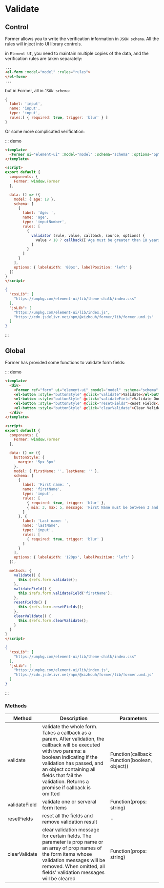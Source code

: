 # Validate

## Control
Former allows you to write the verification information in `JSON schema`. All the rules will inject into UI library controls.

in `Element UI`, you need to maintain multiple copies of the data, and the verification rules are taken separately:

```html
...
<el-form :model="model" :rules="rules">
</el-form>
...
```

but in Former, all in `JSON schema`:

```js
{
  label: 'input',
  name: 'input',
  type: 'input',
  rules:[ { required: true, trigger: 'blur' } ]
}
```

Or some more complicated verification:

::: demo
```html
<template>
  <Former ui="element-ui" :model="model" :schema="schema" :options="options"></Former>
</template>

<script>
export default {
  components: {
    Former: window.Former
  },

  data: () => ({
    model: { age: 18 },
    schema: [
      {
        label: 'Age: ',
        name: 'age',
        type: 'inputNumber',
        rules: [
          { 
            validator (rule, value, callback, source, options) {
              value < 18 ? callback(['Age must be greater than 18 years old']) : callback([]);     
            } 
          }
        ]
      }
    ],
    options: { labelWidth: '80px', labelPosition: 'left' }
  })
}
</script>
```
```json
{
  "cssLib": [
    "https://unpkg.com/element-ui/lib/theme-chalk/index.css"
  ],
  "jsLib": [
    "https://unpkg.com/element-ui/lib/index.js",
    "https://cdn.jsdelivr.net/npm/@xizhouh/former/lib/former.umd.js"
  ]
}
```
:::

## Global

Former has provided some functions to validate form fields:

::: demo
```html
<template>
  <div>
    <Former ref="form" ui="element-ui" :model="model" :schema="schema" :options="options"></Former>
    <el-button :style="buttonStyle" @click="validate">Validate</el-button>
    <el-button :style="buttonStyle" @click="validateField">Validate One Field</el-button>
    <el-button :style="buttonStyle" @click="resetFields">Reset Fields</el-button>
    <el-button :style="buttonStyle" @click="clearValidate">Clear Validate</el-button>
  </div>
</template>

<script>
export default {
  components: {
    Former: window.Former
  },

  data: () => ({
    buttonStyle: {
      margin: '5px 3px'
    },
    model: { firstName: '', lastName: '' },
    schema: [
      {
        label: 'First name: ',
        name: 'firstName',
        type: 'input',
        rules: [
          { required: true, trigger: 'blur' },
          { min: 3, max: 5, message: 'First Name must be between 3 and 5 characters', trigger: 'blur' } 
        ]
      }, {
        label: 'Last name: ',
        name: 'lastName',
        type: 'input',
        rules: [
          { required: true, trigger: 'blur' }
        ]
      }
    ],
    options: { labelWidth: '120px', labelPosition: 'left' }
  }),

  methods: {
    validate() {
      this.$refs.form.validate();
    },
    validateField() {
      this.$refs.form.validateField('firstName');
    },
    resetFields() {
      this.$refs.form.resetFields();
    },
    clearValidate() {
      this.$refs.form.clearValidate();
    }
  }
}
</script>
```
```json
{
  "cssLib": [
    "https://unpkg.com/element-ui/lib/theme-chalk/index.css"
  ],
  "jsLib": [
    "https://unpkg.com/element-ui/lib/index.js",
    "https://cdn.jsdelivr.net/npm/@xizhouh/former/lib/former.umd.js"
  ]
}
```
:::

### Methods

| Method        | Description | Parameters |
| ------------- | ----------- | ---------- |
| validate      | validate the whole form. Takes a callback as a param. After validation, the callback will be executed with two params: a boolean indicating if the validation has passed, and an object containing all fields that fail the validation. Returns a promise if callback is omitted | Function(callback: Function(boolean, object)) |
| validateField | validate one or serveral form items | Function(props: string) |
| resetFields   | reset all the fields and remove validation result | - |
| clearValidate | clear validation message for certain fields. The parameter is prop name or an array of prop names of the form items whose validation messages will be removed. When omitted, all fields' validation messages will be cleared | Function(props: string) |